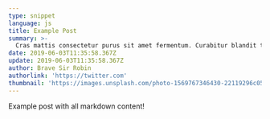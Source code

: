```yaml
---
type: snippet
language: js
title: Example Post
summary: >-
  Cras mattis consectetur purus sit amet fermentum. Curabitur blandit tempus porttitor. Cum sociis natoque penatibus et magnis dis parturient montes, nascetur ridiculus mus. Duis mollis, est non commodo luctus, nisi erat porttitor ligula, eget lacinia odio sem nec elit. Nullam id dolor id nibh ultricies vehicula ut id elit.
date: 2019-06-03T11:35:58.367Z
update: 2019-06-03T11:35:58.367Z
author: Brave Sir Robin
authorlink: 'https://twitter.com'
thumbnail: 'https://images.unsplash.com/photo-1569767346430-22119296c052?ixlib=rb-1.2.1&ixid=eyJhcHBfaWQiOjEyMDd9&auto=format&fit=crop&w=1855&q=80'
---
```

Example post with all markdown content!